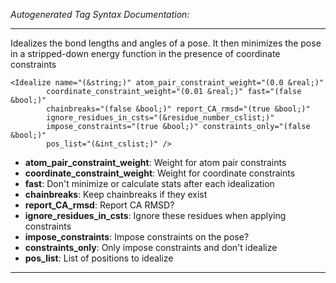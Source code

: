 _Autogenerated Tag Syntax Documentation:_

---
Idealizes the bond lengths and angles of a pose. It then minimizes the pose in a stripped-down energy function in the presence of coordinate constraints

```
<Idealize name="(&string;)" atom_pair_constraint_weight="(0.0 &real;)"
        coordinate_constraint_weight="(0.01 &real;)" fast="(false &bool;)"
        chainbreaks="(false &bool;)" report_CA_rmsd="(true &bool;)"
        ignore_residues_in_csts="(&residue_number_cslist;)"
        impose_constraints="(true &bool;)" constraints_only="(false &bool;)"
        pos_list="(&int_cslist;)" />
```

-   **atom_pair_constraint_weight**: Weight for atom pair constraints
-   **coordinate_constraint_weight**: Weight for coordinate constraints
-   **fast**: Don't minimize or calculate stats after each idealization
-   **chainbreaks**: Keep chainbreaks if they exist
-   **report_CA_rmsd**: Report CA RMSD?
-   **ignore_residues_in_csts**: Ignore these residues when applying constraints
-   **impose_constraints**: Impose constraints on the pose?
-   **constraints_only**: Only impose constraints and don't idealize
-   **pos_list**: List of positions to idealize

---

